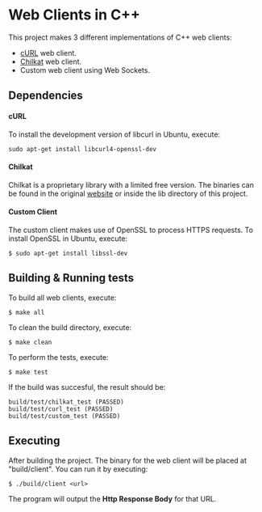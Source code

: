 # Web Clients in C++

This project makes 3 different implementations of C++ web clients:
* [cURL](https://curl.haxx.se/) web client.
* [Chilkat](https://www.chilkatsoft.com/) web client.
* Custom web client using Web Sockets.

## Dependencies

#### cURL
To install the development version of libcurl in Ubuntu, execute:
```
sudo apt-get install libcurl4-openssl-dev
```

#### Chilkat
Chilkat is a proprietary library with a limited free version. The binaries can be found in the original [website](https://www.chilkatsoft.com/) or inside the lib directory of this project.

#### Custom Client
The custom client makes use of OpenSSL to process HTTPS requests. To install OpenSSL in Ubuntu, execute:
```
$ sudo apt-get install libssl-dev
```

## Building & Running tests

To build all web clients, execute:

```
$ make all
```

To clean the build directory, execute:

```
$ make clean
```

To perform the tests, execute:

```
$ make test
```

If the build was succesful, the result should be:

```
build/test/chilkat_test (PASSED)
build/test/curl_test (PASSED)
build/test/custom_test (PASSED)
```

## Executing

After building the project. The binary for the web client will be placed at "build/client". You can run it by executing:

```
$ ./build/client <url>
```

The program will output the **Http Response Body** for that URL. 
